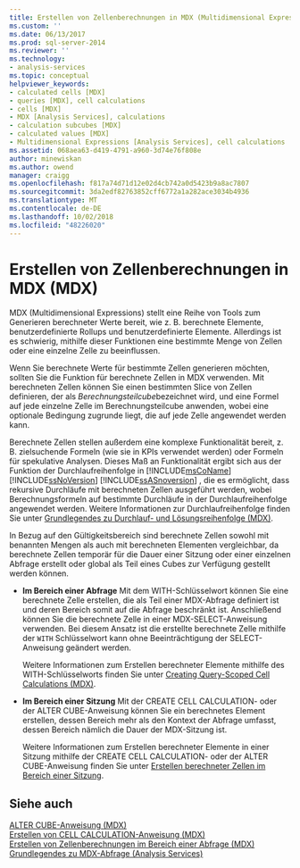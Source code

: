 ```yaml
---
title: Erstellen von Zellenberechnungen in MDX (Multidimensional Expressions) | Microsoft-Dokumentation
ms.custom: ''
ms.date: 06/13/2017
ms.prod: sql-server-2014
ms.reviewer: ''
ms.technology:
- analysis-services
ms.topic: conceptual
helpviewer_keywords:
- calculated cells [MDX]
- queries [MDX], cell calculations
- cells [MDX]
- MDX [Analysis Services], calculations
- calculation subcubes [MDX]
- calculated values [MDX]
- Multidimensional Expressions [Analysis Services], cell calculations
ms.assetid: 068aea63-d419-4791-a960-3d74e76f808e
author: minewiskan
ms.author: owend
manager: craigg
ms.openlocfilehash: f817a74d71d12e02d4cb742a0d5423b9a8ac7807
ms.sourcegitcommit: 3da2edf82763852cff6772a1a282ace3034b4936
ms.translationtype: MT
ms.contentlocale: de-DE
ms.lasthandoff: 10/02/2018
ms.locfileid: "48226020"
---
```

# <a name="building-cell-calculations-in-mdx-mdx"></a>Erstellen von Zellenberechnungen in MDX (MDX)
  MDX (Multidimensional Expressions) stellt eine Reihe von Tools zum Generieren berechneter Werte bereit, wie z. B. berechnete Elemente, benutzerdefinierte Rollups und benutzerdefinierte Elemente. Allerdings ist es schwierig, mithilfe dieser Funktionen eine bestimmte Menge von Zellen oder eine einzelne Zelle zu beeinflussen.  
  
 Wenn Sie berechnete Werte für bestimmte Zellen generieren möchten, sollten Sie die Funktion für berechnete Zellen in MDX verwenden. Mit berechneten Zellen können Sie einen bestimmten Slice von Zellen definieren, der als *Berechnungsteilcube*bezeichnet wird, und eine Formel auf jede einzelne Zelle im Berechnungsteilcube anwenden, wobei eine optionale Bedingung zugrunde liegt, die auf jede Zelle angewendet werden kann.  
  
 Berechnete Zellen stellen außerdem eine komplexe Funktionalität bereit, z. B. zielsuchende Formeln (wie sie in KPIs verwendet werden) oder Formeln für spekulative Analysen. Dieses Maß an Funktionalität ergibt sich aus der Funktion der Durchlaufreihenfolge in [!INCLUDE[msCoName](../../../includes/msconame-md.md)] [!INCLUDE[ssNoVersion](../../../includes/ssnoversion-md.md)] [!INCLUDE[ssASnoversion](../../../includes/ssasnoversion-md.md)] , die es ermöglicht, dass rekursive Durchläufe mit berechneten Zellen ausgeführt werden, wobei Berechnungsformeln auf bestimmte Durchläufe in der Durchlaufreihenfolge angewendet werden. Weitere Informationen zur Durchlaufreihenfolge finden Sie unter [Grundlegendes zu Durchlauf- und Lösungsreihenfolge &#40;MDX&#41;](mdx-data-manipulation-understanding-pass-order-and-solve-order.md).  
  
 In Bezug auf den Gültigkeitsbereich sind berechnete Zellen sowohl mit benannten Mengen als auch mit berechneten Elementen vergleichbar, da berechnete Zellen temporär für die Dauer einer Sitzung oder einer einzelnen Abfrage erstellt oder global als Teil eines Cubes zur Verfügung gestellt werden können.  
  
-   **Im Bereich einer Abfrage** Mit dem WITH-Schlüsselwort können Sie eine berechnete Zelle erstellen, die als Teil einer MDX-Abfrage definiert ist und deren Bereich somit auf die Abfrage beschränkt ist. Anschließend können Sie die berechnete Zelle in einer MDX-SELECT-Anweisung verwenden. Bei diesem Ansatz ist die erstellte berechnete Zelle mithilfe der `WITH` Schlüsselwort kann ohne Beeinträchtigung der SELECT-Anweisung geändert werden.  
  
     Weitere Informationen zum Erstellen berechneter Elemente mithilfe des WITH-Schlüsselworts finden Sie unter [Creating Query-Scoped Cell Calculations &#40;MDX&#41;](../../multidimensional-models-olap-logical-cube-objects/calculations.md).  
  
-   **Im Bereich einer Sitzung** Mit der CREATE CELL CALCULATION- oder der ALTER CUBE-Anweisung können Sie ein berechnetes Element erstellen, dessen Bereich mehr als den Kontext der Abfrage umfasst, dessen Bereich nämlich die Dauer der MDX-Sitzung ist.  
  
     Weitere Informationen zum Erstellen berechneter Elemente in einer Sitzung mithilfe der CREATE CELL CALCULATION- oder der ALTER CUBE-Anweisung finden Sie unter [Erstellen berechneter Zellen im Bereich einer Sitzung](mdx-cell-calculations-session-scoped-calculated-cells.md).  
  
## <a name="see-also"></a>Siehe auch  
 [ALTER CUBE-Anweisung &#40;MDX&#41;](/sql/mdx/mdx-data-definition-alter-cube)   
 [Erstellen von CELL CALCULATION-Anweisung &#40;MDX&#41;](/sql/mdx/mdx-data-definition-create-cell-calculation)   
 [Erstellen von Zellenberechnungen im Bereich einer Abfrage &#40;MDX&#41;](../../multidimensional-models-olap-logical-cube-objects/calculations.md)   
 [Grundlegendes zu MDX-Abfrage &#40;Analysis Services&#41;](mdx-query-fundamentals-analysis-services.md)  
  
  
